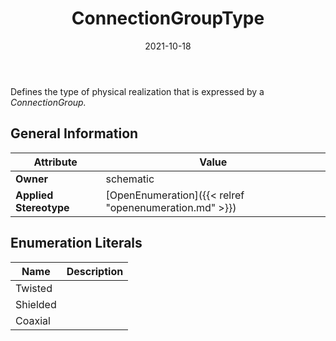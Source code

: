 ﻿---
title: ConnectionGroupType
toc: false
type: specs
date: "2021-10-18"
draft: false
specification: VEC
version: 1.2.1
documentType: "Recommendation"
elementType: Class
classes:
  - ConnectionGroupType
menu_name: vec-1.2.1
---
<p> Defines the type of physical realization that is expressed by a <i>ConnectionGroup.</i>      </p>

## General Information

| Attribute               | Value |
|-------------------------|-------|
| **Owner**               | schematic |
| **Applied Stereotype**  | [OpenEnumeration]({{< relref "openenumeration.md" >}})<br/>  |

## Enumeration Literals
| Name          | **Description** |
|---------------|-----------------|
| Twisted |  |
| Shielded |  |
| Coaxial |  |
